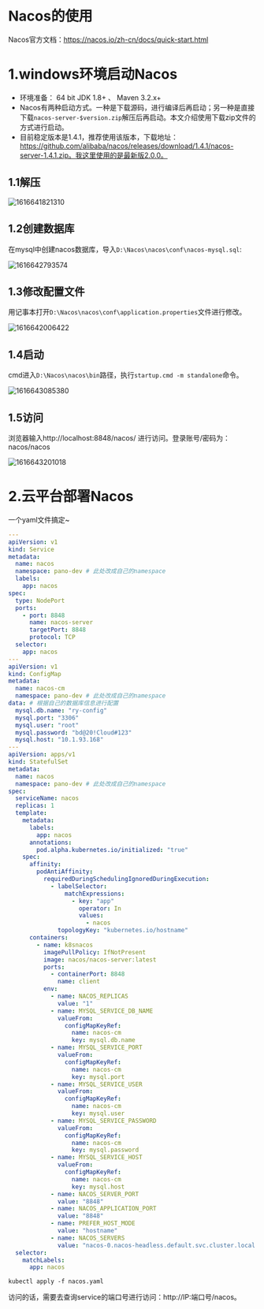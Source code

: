 # Nacos的使用

Nacos官方文档：https://nacos.io/zh-cn/docs/quick-start.html

# 1.windows环境启动Nacos

- 环境准备： 64 bit JDK 1.8+ 、 Maven 3.2.x+ 
- Nacos有两种启动方式。一种是下载源码，进行编译后再启动；另一种是直接下载`nacos-server-$version.zip`解压后再启动。本文介绍使用下载zip文件的方式进行启动。
- 目前稳定版本是1.4.1，推荐使用该版本，下载地址：https://github.com/alibaba/nacos/releases/download/1.4.1/nacos-server-1.4.1.zip。我这里使用的是最新版2.0.0。

## 1.1解压

![1616641821310](./images/1616641821310.png)

## 1.2创建数据库

在mysql中创建nacos数据库，导入`D:\Nacos\nacos\conf\nacos-mysql.sql`:

![1616642793574](./images/1616642793574.png)

## 1.3修改配置文件

用记事本打开`D:\Nacos\nacos\conf\application.properties`文件进行修改。

![1616642006422](./images/1616642006422.png)

## 1.4启动

cmd进入`D:\Nacos\nacos\bin`路径，执行`startup.cmd -m standalone`命令。

![1616643085380](./images/1616643085380.png)

## 1.5访问

浏览器输入http://localhost:8848/nacos/ 进行访问。登录账号/密码为：nacos/nacos

![1616643201018](./images/1616643201018.png)

# 2.云平台部署Nacos

一个yaml文件搞定~

```yaml
---
apiVersion: v1
kind: Service
metadata:
  name: nacos
  namespace: pano-dev # 此处改成自己的namespace
  labels:
    app: nacos
spec:
  type: NodePort
  ports:
    - port: 8848
      name: nacos-server
      targetPort: 8848
      protocol: TCP
  selector:
    app: nacos
---
apiVersion: v1
kind: ConfigMap
metadata:
  name: nacos-cm
  namespace: pano-dev # 此处改成自己的namespace
data: # 根据自己的数据库信息进行配置
  mysql.db.name: "ry-config"
  mysql.port: "3306"
  mysql.user: "root"
  mysql.password: "bd@20!Cloud#123"
  mysql.host: "10.1.93.168"
---
apiVersion: apps/v1
kind: StatefulSet
metadata:
  name: nacos
  namespace: pano-dev # 此处改成自己的namespace
spec:
  serviceName: nacos
  replicas: 1
  template:
    metadata:
      labels:
        app: nacos
      annotations:
        pod.alpha.kubernetes.io/initialized: "true"
    spec:
      affinity:
        podAntiAffinity:
          requiredDuringSchedulingIgnoredDuringExecution:
            - labelSelector:
                matchExpressions:
                  - key: "app"
                    operator: In
                    values:
                      - nacos
              topologyKey: "kubernetes.io/hostname"
      containers:
        - name: k8snacos
          imagePullPolicy: IfNotPresent
          image: nacos/nacos-server:latest
          ports:
            - containerPort: 8848
              name: client
          env:
            - name: NACOS_REPLICAS
              value: "1"
            - name: MYSQL_SERVICE_DB_NAME
              valueFrom:
                configMapKeyRef:
                  name: nacos-cm
                  key: mysql.db.name
            - name: MYSQL_SERVICE_PORT
              valueFrom:
                configMapKeyRef:
                  name: nacos-cm
                  key: mysql.port
            - name: MYSQL_SERVICE_USER
              valueFrom:
                configMapKeyRef:
                  name: nacos-cm
                  key: mysql.user
            - name: MYSQL_SERVICE_PASSWORD
              valueFrom:
                configMapKeyRef:
                  name: nacos-cm
                  key: mysql.password
            - name: MYSQL_SERVICE_HOST
              valueFrom:
                configMapKeyRef:
                  name: nacos-cm
                  key: mysql.host
            - name: NACOS_SERVER_PORT
              value: "8848"
            - name: NACOS_APPLICATION_PORT
              value: "8848"
            - name: PREFER_HOST_MODE
              value: "hostname"
            - name: NACOS_SERVERS
              value: "nacos-0.nacos-headless.default.svc.cluster.local:8848"
  selector:
    matchLabels:
      app: nacos
```

 

```shell
kubectl apply -f nacos.yaml
```

访问的话，需要去查询service的端口号进行访问：http://IP:端口号/nacos。